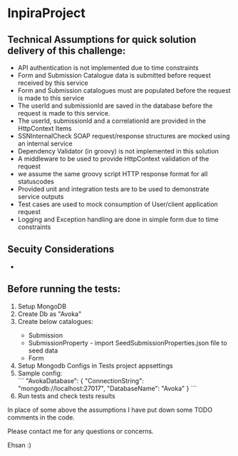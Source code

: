 # InpiraProject

## Technical Assumptions for quick solution delivery of this challenge:
<ul>
	<li>API authentication is not implemented due to time constraints</li>
	<li>Form and Submission Catalogue data is submitted before request received by this service</li>
	<li>Form and Submission catalogues must are populated before the request is made to this service</li>
	<li>The userId and submissionId are saved in the database before the request is made to this service.</li>
	<li>The userId, submissionId and a correlationId are provided in the HttpContext Items</li>
	<li>SSNInternalCheck SOAP request/response structures are mocked using an internal service</li>
	<li>Dependency Validator (in groovy) is not implemented in this solution</li>
	<li>A middleware to be used to provide HttpContext validation of the request</li>
	<li>we assume the same groovy script HTTP response format for all statuscodes</li>
	<li>Provided unit and integration tests are to be used to demonstrate service outputs</li>
	<li>Test cases are used to mock consumption of User/client application request</li>
	<li>Logging and Exception handling are done in simple form due to time constraints</li>
</ul>

## Secuity Considerations
*

## Before running the tests:

<ol>	
	<li>Setup MongoDB </li>
		<li> Create Db as "Avoka"</li>
		<li> Create below catalogues:</li>
			<ul>
				<li>Submission</li>
				<li>SubmissionProperty - import SeedSubmissionProperties.json file to seed data</li>
				<li>Form</li>
			</ul>
		<li>Setup Mongodb Configs in Tests project appsettings</li>
		<li>Sample config:</li>
			```
			"AvokaDatabase": {
				"ConnectionString": "mongodb://localhost:27017",
				"DatabaseName": "Avoka"
			}
			```
	<li>Run tests and check tests results</li>
</ol>

In place of some above the assumptions I have put down some TODO comments in the code.

Please contact me for any questions or concerns.

Ehsan :)